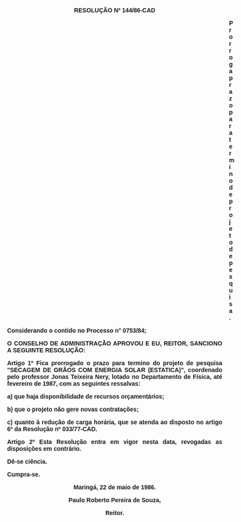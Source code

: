 <BODY>

<B><FONT FACE="Arial"><P ALIGN="CENTER">RESOLU&Ccedil;&Atilde;O Nº 144/86-CAD</P>
<P ALIGN="CENTER"></P><DIR>
<DIR>
<DIR>
<DIR>
<DIR>
<DIR>
<DIR>
<DIR>
<DIR>
<DIR>
<DIR>
<DIR>
<DIR>

</B><P ALIGN="JUSTIFY">Prorroga prazo para termino de projeto de pesquisa.</P>
<P ALIGN="JUSTIFY"></P></DIR>
</DIR>
</DIR>
</DIR>
</DIR>
</DIR>
</DIR>
</DIR>
</DIR>
</DIR>
</DIR>
</DIR>
</DIR>

<P ALIGN="JUSTIFY">Considerando o contido no Processo n° 0753/84;</P>
<P ALIGN="JUSTIFY"></P>
<B><P ALIGN="JUSTIFY">O CONSELHO DE ADMINISTRA&Ccedil;&Atilde;O APROVOU E EU, REITOR, SANCIONO A SEGUINTE RESOLU&Ccedil;&Atilde;O:</P>
</B><P ALIGN="JUSTIFY"></P>
<B><P ALIGN="JUSTIFY">Artigo 1º  </B> Fica prorrogado o prazo para termino do projeto de pesquisa "SECAGEM DE GR&Atilde;OS COM ENERGIA SOLAR (ESTATICA)", coordenado pelo professor Jonas Teixeira Nery, lotado no Departamento de F&iacute;sica, at&eacute; fevereiro de 1987, com as seguintes ressalvas:</P>
<P ALIGN="JUSTIFY">a) que haja disponibilidade de recursos or&ccedil;ament&aacute;rios;</P>
<P ALIGN="JUSTIFY">b) que o projeto n&atilde;o gere novas contrata&ccedil;&otilde;es;</P>
<P ALIGN="JUSTIFY">c) quanto &agrave; redu&ccedil;&atilde;o de carga hor&aacute;ria, que se atenda ao disposto no artigo 6º  da Resolu&ccedil;&atilde;o nº 033/77-CAD.</P>
<B><P ALIGN="JUSTIFY">Artigo 2º</B>  Esta Resolu&ccedil;&atilde;o entra em vigor nesta data, revogadas as disposi&ccedil;&otilde;es em contr&aacute;rio.</P>
<P ALIGN="JUSTIFY">D&ecirc;-se ci&ecirc;ncia.</P>
<P ALIGN="JUSTIFY">Cumpra-se.</P>
<P ALIGN="CENTER"></P>
<P ALIGN="CENTER">Maring&aacute;, 22 de maio de 1986.</P>
<P ALIGN="CENTER"></P>
<P ALIGN="CENTER">Paulo Roberto Pereira de Souza,</P>
<P ALIGN="CENTER">Reitor.</P></FONT></BODY>
